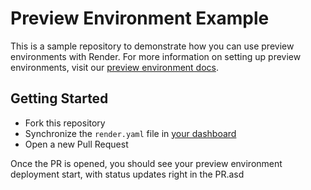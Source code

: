 # Preview Environment Example

This is a sample repository to demonstrate how you can use preview environments with Render.  For more information on setting up preview environments, visit our [preview environment docs](https://render.com/docs/preview-environments).

## Getting Started

- Fork this repository
- Synchronize the `render.yaml` file in [your dashboard](https://dashboard.render.com/iacs)
- Open a new Pull Request

Once the PR is opened, you should see your preview environment deployment start, with status updates right in the PR.asd
